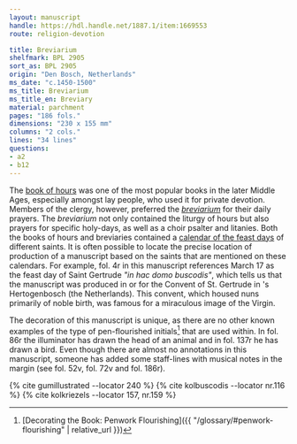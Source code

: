 ```yaml
---
layout: manuscript
handle: https://hdl.handle.net/1887.1/item:1669553
route: religion-devotion

title: Breviarium
shelfmark: BPL 2905
sort_as: BPL 2905
origin: "Den Bosch, Netherlands"
ms_date: "c.1450-1500"
ms_title: Breviarium 
ms_title_en: Breviary
material: parchment
pages: "186 fols."
dimensions: "230 x 155 mm"
columns: "2 cols."
lines: "34 lines"
questions:
- a2
- b12
---
```


The [book of hours](https://en.wikipedia.org/wiki/Book_of_hours) was one
of the most popular books in the later Middle Ages, especially amongst
lay people, who used it for private devotion. Members of the clergy,
however, preferred the
[*breviarium*](https://en.wikipedia.org/wiki/Breviary) for their daily
prayers. The *breviarium* not only contained the liturgy of hours but
also prayers for specific holy-days, as well as a choir psalter and
litanies. Both the books of hours and breviaries contained a [calendar
of the feast days](https://en.wikipedia.org/wiki/Calendar_of_saints) of
different saints. It is often possible to locate the precise location of
production of a manuscript based on the saints that are mentioned on
these calendars. For example, fol. <span data-fol="4r" class="fref">4r</span> in this manuscript references
March 17 as the feast day of Saint Gertrude *"in hac domo buscodis"*,
which tells us that the manuscript was produced in or for the Convent of
St. Gertrude in 's Hertogenbosch (the Netherlands). This convent,
which housed nuns primarily of noble birth, was famous for a miraculous
image of the Virgin.

The decoration of this manuscript is unique, as there are no other known
examples of the type of pen-flourished initials[^1] that are used within.
In fol. <span data-fol="86r" class="fref">86r</span> the illuminator has drawn the head of an animal and in fol. <span data-fol="137r" class="fref">137r</span> he has drawn a bird. Even though there are almost no annotations in
this manuscript, someone has added some staff-lines with musical notes
in the margin (see fol. <span data-fol="52v" class="fref">52v</span>, fol. <span data-fol="72v" class="fref">72v</span> and fol. <span data-fol="186r" class="fref">186r</span>).

[^1]: [Decorating the Book: Penwork Flourishing]({{ "/glossary/#penwork-flourishing" | relative_url }})

{% cite gumillustrated --locator 240 %}
{% cite kolbuscodis --locator nr.116 %}
{% cite kolkriezels --locator 157, nr.159 %}